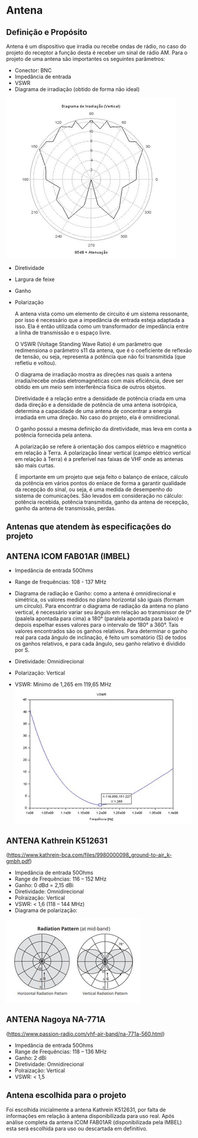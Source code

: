 # Antena

## Definição e Propósito

Antena é um dispositivo que irradia ou recebe ondas de rádio, no caso do projeto do receptor a função desta é receber um sinal de rádio AM. Para o projeto de uma antena são importantes os seguintes parâmetros:

- Conector: BNC
- Impedância de entrada
- VSWR
- Diagrama de irradiação (obtido de forma não ideal)


![](radiacao_antena.JPG)


- Diretividade
- Largura de feixe
- Ganho
- Polarização

  <p>A antena vista como um elemento de circuito é um sistema ressonante, por isso é necessário que a impedância de entrada esteja adaptada a isso. Ela é então utilizada como um transformador de impedância entre a linha de transmissão e o espaço livre.<p>
  <p>O VSWR (Voltage Standing Wave Ratio) é um parâmetro que redimensiona o parâmetro s11 da antena, que é o coeficiente de reflexão de tensão, ou seja, representa a potência que não foi transmitida (que refletiu e voltou).<p>
  <p>O diagrama de irradiação mostra as direções nas quais a antena irradia/recebe ondas eletromagnéticas com mais eficiência, deve ser obtido em um meio sem interferência física de outros objetos.<p>
  <p>Diretividade é a relação entre a densidade de potência criada em uma dada direção e a densidade de potência de uma antena isotrópica, determina a capacidade de uma antena de concentrar a energia irradiada em uma direção. No caso do projeto, ela é omnidirecional.<p>
  <p>O ganho possui a mesma definição da diretividade, mas leva em conta a potência fornecida pela antena.<p> 
  <p>A polarização se refere à orientação dos campos elétrico e magnético em relação à Terra. A polarização linear vertical (campo elétrico vertical em relação à Terra) é a preferível nas faixas de VHF onde as antenas são mais curtas.<p> 
  <p>É importante em um projeto que seja feito o balanço de enlace, cálculo da potência em vários pontos do enlace de forma a garantir qualidade da recepção do sinal, ou seja, é uma medida de desempenho do sistema de comunicações. Sâo levados em consideração no cálculo: potência recebida, potência transmitida, ganho da antena de recepção, ganho da antena de transmissão, perdas.<p>   

## Antenas que atendem às especificações do projeto

## ANTENA ICOM FAB01AR (IMBEL)

- Impedância de entrada 50Ohms

- Range de frequências: 108 - 137 MHz

- Diagrama de radiação e Ganho: como a antena é omnidirecional e simétrica, os valores medidos no plano horizontal são iguais (formam um círculo).
Para encontrar o diagrama de radiação da antena no plano vertical, é necessário variar seu ângulo em relação ao transmissor de 0°(paalela apontada para cima) a 180° (paralela apontada para baixo) e depois espelhar esses valores para o intervalo de 180° a 360°.
Tais valores encontrados são os ganhos relativos. Para determinar o ganho real para cada ângulo de inclinação, é feito um somatório (S) 
de todos os ganhos relativos, e para cada ângulo, seu ganho relativo é dividido por S. 

- Diretividade: Omnidirecional

- Polarização: Vertical

- VSWR: Mínimo de 1,265 em 119,65 MHz
![](vswr.JPG)

## ANTENA Kathrein K512631 
(https://www.kathrein-bca.com/files/9980000098_ground-to-air_k-gmbh.pdf)

- Impedância de entrada 50Ohms
- Range de Frequências: 116 – 152 MHz
- Ganho: 0 dBd = 2,15 dBi
- Diretividade: Omnidirecional
- Polraização: Vertical
- VSWR: < 1,6 (118 – 144 MHz)
- Diagrama de polarização:

![](radiacao.JPG)

## ANTENA Nagoya NA-771A 
(https://www.passion-radio.com/vhf-air-band/na-771a-560.html)

- Impedância de entrada 50Ohms
- Range de Frequências: 118 – 136 MHz
- Ganho: 2 dBi
- Diretividade: Omnidirecional
- Polraização: Vertical
- VSWR: < 1,5

## Antena escolhida para o projeto

  <p>Foi escolhida inicialmente a antena Kathrein K512631, por falta de informações em relação à antena disponibilizada para uso real. Após análise completa da antena ICOM FAB01AR (disponibilizada pela IMBEL) esta será escolhida para uso ou descartada em definitivo.<p>
